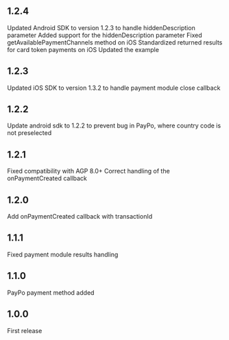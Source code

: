 ## 1.2.4
Updated Android SDK to version 1.2.3 to handle hiddenDescription parameter
Added support for the hiddenDescription parameter
Fixed getAvailablePaymentChannels method on iOS
Standardized returned results for card token payments on iOS
Updated the example

## 1.2.3
Updated iOS SDK to version 1.3.2 to handle payment module close callback

## 1.2.2
Update android sdk to 1.2.2 to prevent bug in PayPo, where country code is not preselected 

## 1.2.1
Fixed compatibility with AGP 8.0+
Correct handling of the onPaymentCreated callback

## 1.2.0
Add onPaymentCreated callback with transactionId

## 1.1.1
Fixed payment module results handling

## 1.1.0
PayPo payment method added

## 1.0.0
First release
